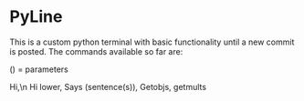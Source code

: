 # PyLine
This is a custom python terminal with basic functionality until a new commit is posted.
The commands available so far are:

() = parameters

Hi,\n
Hi lower,
Says (sentence(s)),
Getobjs,
getmults
